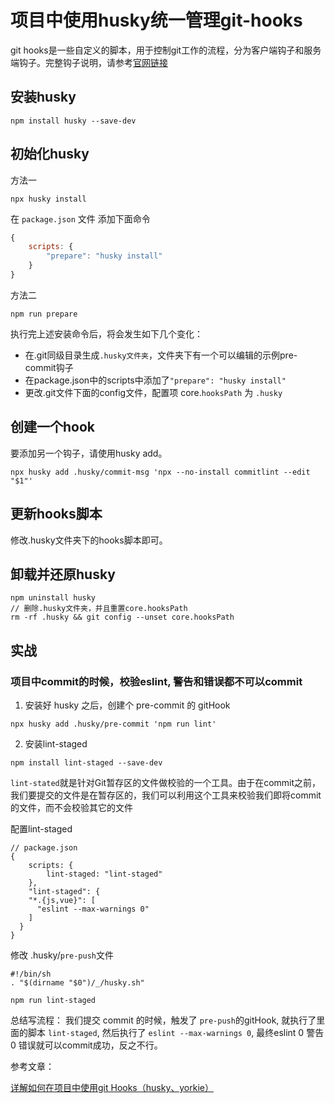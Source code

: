 # 项目中使用husky统一管理git-hooks

git hooks是一些自定义的脚本，用于控制git工作的流程，分为客户端钩子和服务端钩子。完整钩子说明，请参考[官网链接](https://git-scm.com/docs/githooks)

## 安装husky

```
npm install husky --save-dev
```

## 初始化husky

方法一
```
npx husky install
```

在 `package.json` 文件 添加下面命令

```js
{
    scripts: {
        "prepare": "husky install"
    }
}
```
方法二
```
npm run prepare
```

执行完上述安装命令后，将会发生如下几个变化：

- 在.git同级目录生成`.husky文件夹`，文件夹下有一个可以编辑的示例pre-commit钩子
- 在package.json中的scripts中添加了`"prepare": "husky install"`
- 更改.git文件下面的config文件，配置项 core.`hooksPath` 为 `.husky`

## 创建一个hook

要添加另一个钩子，请使用husky add。

```
npx husky add .husky/commit-msg 'npx --no-install commitlint --edit "$1"'
```

## 更新hooks脚本

修改.husky文件夹下的hooks脚本即可。

## 卸载并还原husky

```
npm uninstall husky
// 删除.husky文件夹，并且重置core.hooksPath
rm -rf .husky && git config --unset core.hooksPath
```

## 实战

### 项目中commit的时候，校验eslint, 警告和错误都不可以commit

1. 安装好 husky 之后，创建个 pre-commit 的 gitHook

```
npx husky add .husky/pre-commit 'npm run lint'
```

2. 安装lint-staged

```
npm install lint-staged --save-dev
```

`lint-stated`就是针对Git暂存区的文件做校验的一个工具。由于在commit之前，我们要提交的文件是在暂存区的，我们可以利用这个工具来校验我们即将commit的文件，而不会校验其它的文件

配置lint-staged
```
// package.json
{
    scripts: {
        lint-staged: "lint-staged"
    },
    "lint-staged": {
    "*.{js,vue}": [
      "eslint --max-warnings 0"
    ]
  }
}
```

修改 .husky/`pre-push`文件

```
#!/bin/sh
. "$(dirname "$0")/_/husky.sh"

npm run lint-staged
```

总结写流程： 我们提交 commit 的时候，触发了 `pre-push`的gitHook, 就执行了里面的脚本 `lint-staged`, 然后执行了 `eslint --max-warnings 0`, 最终eslint 0 警告 0 错误就可以commit成功，反之不行。

参考文章：

[详解如何在项目中使用git Hooks（husky、yorkie）](https://juejin.cn/post/6974301879731748900)
